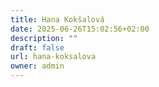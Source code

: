 ```yaml
---
title: Hana Kokšalová
date: 2025-06-26T15:02:56+02:00
description: ""
draft: false
url: hana-koksalova
owner: admin
---
```


<!-- SECTION BREAK --> 